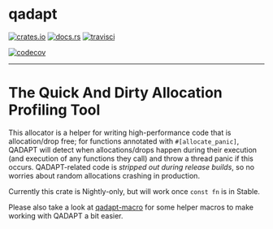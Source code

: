 # qadapt

[![crates.io](https://img.shields.io/crates/v/qadapt.svg)](https://crates.io/crates/qadapt)
[![docs.rs](https://docs.rs/qadapt/badge.svg)](https://docs.rs/qadapt/)
[![travisci](https://travis-ci.org/bspeice/qadapt.svg?branch=master)](https://travis-ci.org/bspeice/qadapt)
<!--
    AppVeyor badges use a unique ID that we're not able to compute ahead of time.
    Please see https://ci.appveyor.com/project/bspeice/qadapt/settings/badges
    to set up the badge
-->
[![codecov](https://codecov.io/gh/bspeice/qadapt/branch/master/graph/badge.svg)](https://codecov.io/gh/bspeice/qadapt)

---
# The Quick And Dirty Allocation Profiling Tool

This allocator is a helper for writing high-performance code that is allocation/drop free;
for functions annotated with `#[allocate_panic]`, QADAPT will detect when allocations/drops
happen during their execution (and execution of any functions they call) and throw a
thread panic if this occurs. QADAPT-related code is *stripped out during release builds*,
so no worries about random allocations crashing in production.

Currently this crate is Nightly-only, but will work once `const fn` is in Stable.

Please also take a look at [qadapt-macro](https://github.com/bspeice/qadapt/tree/master/qadapt-macro)
for some helper macros to make working with QADAPT a bit easier.
